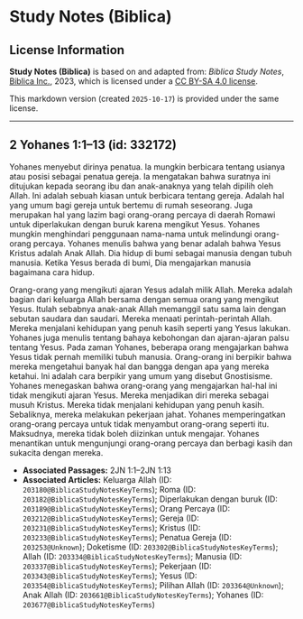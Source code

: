 # Study Notes (Biblica)

## License Information

**Study Notes (Biblica)** is based on and adapted from: _Biblica Study Notes_, [Biblica Inc.](https://www.biblica.com/), 2023, which is licensed under a [CC BY-SA 4.0 license](https://creativecommons.org/licenses/by-sa/4.0/legalcode.en).

This markdown version (created `2025-10-17`) is provided under the same license.



--------------------------------

## 2 Yohanes 1:1–13 (id: 332172)

Yohanes menyebut dirinya penatua. Ia mungkin berbicara tentang usianya atau posisi sebagai penatua gereja. Ia mengatakan bahwa suratnya ini ditujukan kepada seorang ibu dan anak\-anaknya yang telah dipilih oleh Allah. Ini adalah sebuah kiasan untuk berbicara tentang gereja. Adalah hal yang umum bagi gereja untuk bertemu di rumah seseorang. Juga merupakan hal yang lazim bagi orang\-orang percaya di daerah Romawi untuk diperlakukan dengan buruk karena mengikut Yesus. Yohanes mungkin menghindari penggunaan nama\-nama untuk melindungi orang\-orang percaya. Yohanes menulis bahwa yang benar adalah bahwa Yesus Kristus adalah Anak Allah. Dia hidup di bumi sebagai manusia dengan tubuh manusia. Ketika Yesus berada di bumi, Dia mengajarkan manusia bagaimana cara hidup. 

Orang\-orang yang mengikuti ajaran Yesus adalah milik Allah. Mereka adalah bagian dari keluarga Allah bersama dengan semua orang yang mengikut Yesus. Itulah sebabnya anak\-anak Allah memanggil satu sama lain dengan sebutan saudara dan saudari. Mereka menaati perintah\-perintah Allah. Mereka menjalani kehidupan yang penuh kasih seperti yang Yesus lakukan. Yohanes juga menulis tentang bahaya kebohongan dan ajaran\-ajaran palsu tentang Yesus. Pada zaman Yohanes, beberapa orang mengajarkan bahwa Yesus tidak pernah memiliki tubuh manusia. Orang\-orang ini berpikir bahwa mereka mengetahui banyak hal dan bangga dengan apa yang mereka ketahui. Ini adalah cara berpikir yang umum yang disebut Gnostisisme. Yohanes menegaskan bahwa orang\-orang yang mengajarkan hal\-hal ini tidak mengikuti ajaran Yesus. Mereka menjadikan diri mereka sebagai musuh Kristus. Mereka tidak menjalani kehidupan yang penuh kasih. Sebaliknya, mereka melakukan pekerjaan jahat. Yohanes memperingatkan orang\-orang percaya untuk tidak menyambut orang\-orang seperti itu. Maksudnya, mereka tidak boleh diizinkan untuk mengajar. Yohanes menantikan untuk mengunjungi orang\-orang percaya dan berbagi kasih dan sukacita dengan mereka.

* **Associated Passages:** 2JN 1:1–2JN 1:13
* **Associated Articles:** Keluarga Allah (ID: `203180@BiblicaStudyNotesKeyTerms`); Roma (ID: `203182@BiblicaStudyNotesKeyTerms`); Diperlakukan dengan buruk (ID: `203189@BiblicaStudyNotesKeyTerms`); Orang Percaya (ID: `203212@BiblicaStudyNotesKeyTerms`); Gereja (ID: `203231@BiblicaStudyNotesKeyTerms`); Kristus (ID: `203233@BiblicaStudyNotesKeyTerms`); Penatua Gereja (ID: `203253@Unknown`); Doketisme (ID: `203302@BiblicaStudyNotesKeyTerms`); Allah (ID: `203334@BiblicaStudyNotesKeyTerms`); Manusia (ID: `203337@BiblicaStudyNotesKeyTerms`); Pekerjaan (ID: `203343@BiblicaStudyNotesKeyTerms`); Yesus (ID: `203354@BiblicaStudyNotesKeyTerms`); Pilihan Allah (ID: `203364@Unknown`); Anak Allah (ID: `203661@BiblicaStudyNotesKeyTerms`); Yohanes (ID: `203677@BiblicaStudyNotesKeyTerms`)


